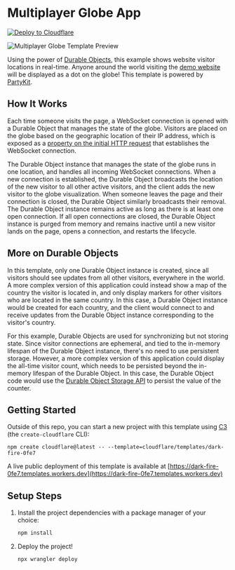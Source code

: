 # Multiplayer Globe App

[![Deploy to Cloudflare](https://deploy.workers.cloudflare.com/button)](https://deploy.workers.cloudflare.com/?url=https://github.com/cloudflare/templates/tree/main/dark-fire-0fe7)

![Multiplayer Globe Template Preview](https://imagedelivery.net/wSMYJvS3Xw-n339CbDyDIA/43100bd9-8e11-4c20-cc00-3bec86253f00/public)

<!-- dash-content-start -->

Using the power of [Durable Objects](https://developers.cloudflare.com/durable-objects/), this example shows website visitor locations in real-time. Anyone around the world visiting the [demo website](https://dark-fire-0fe7.templates.workers.dev) will be displayed as a dot on the globe! This template is powered by [PartyKit](https://www.partykit.io/).

## How It Works

Each time someone visits the page, a WebSocket connection is opened with a Durable Object that manages the state of the globe. Visitors are placed on the globe based on the geographic location of their IP address, which is exposed as a [property on the initial HTTP request](https://developers.cloudflare.com/workers/runtime-apis/request/#incomingrequestcfproperties) that establishes the WebSocket connection.

The Durable Object instance that manages the state of the globe runs in one location, and handles all incoming WebSocket connections. When a new connection is established, the Durable Object broadcasts the location of the new visitor to all other active visitors, and the client adds the new visitor to the globe visualization. When someone leaves the page and their connection is closed, the Durable Object similarly broadcasts their removal. The Durable Object instance remains active as long as there is at least one open connection. If all open connections are closed, the Durable Object instance is purged from memory and remains inactive until a new visitor lands on the page, opens a connection, and restarts the lifecycle.

## More on Durable Objects

In this template, only one Durable Object instance is created, since all visitors should see updates from all other visitors, everywhere in the world. A more complex version of this application could instead show a map of the country the visitor is located in, and only display markers for other visitors who are located in the same country. In this case, a Durable Object instance would be created for each country, and the client would connect to and receive updates from the Durable Object instance corresponding to the visitor's country.

For this example, Durable Objects are used for synchronizing but not storing state. Since visitor connections are ephemeral, and tied to the in-memory lifespan of the Durable Object instance, there's no need to use persistent storage. However, a more complex version of this application could display the all-time visitor count, which needs to be persisted beyond the in-memory lifespan of the Durable Object. In this case, the Durable Object code would use the [Durable Object Storage API](https://developers.cloudflare.com/durable-objects/api/storage-api/) to persist the value of the counter.

<!-- dash-content-end -->

## Getting Started

Outside of this repo, you can start a new project with this template using [C3](https://developers.cloudflare.com/pages/get-started/c3/) (the `create-cloudflare` CLI):

```
npm create cloudflare@latest -- --template=cloudflare/templates/dark-fire-0fe7
```

A live public deployment of this template is available at [https://dark-fire-0fe7.templates.workers.dev](https://dark-fire-0fe7.templates.workers.dev)

## Setup Steps

1. Install the project dependencies with a package manager of your choice:
   ```bash
   npm install
   ```
2. Deploy the project!
   ```bash
   npx wrangler deploy
   ```
